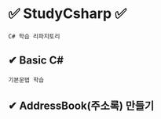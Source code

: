 # ✅ StudyCsharp ✅ 

```
C# 학습 리파지토리  
```

## ✔ Basic C#  

``` 
기본문법 학습 
```  

## ✔ AddressBook(주소록) 만들기 
